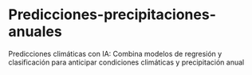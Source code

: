 # Predicciones-precipitaciones-anuales
Predicciones climáticas con IA: Combina modelos de regresión y clasificación para anticipar condiciones climáticas y precipitación anual
